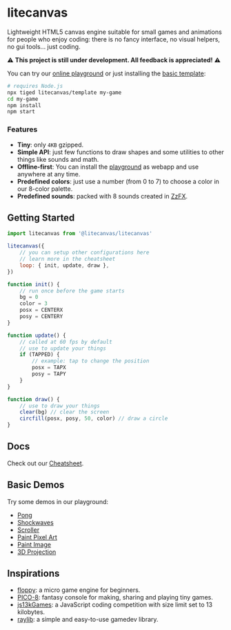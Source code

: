 # litecanvas

Lightweight HTML5 canvas engine suitable for small games and animations for people who enjoy coding: there is no fancy interface, no visual helpers, no gui tools... just coding.

:warning: **This project is still under development. All feedback is appreciated!** :warning:

You can try our [online playground](https://litecanvas.github.io) or just installing the [basic template](https://github.com/litecanvas/template):

```sh
# requires Node.js
npx tiged litecanvas/template my-game
cd my-game
npm install
npm start
```

### Features

-   **Tiny**: only `4KB` gzipped.
-   **Simple API**: just few functions to draw shapes and some utilities to other things like sounds and math.
-   **Offline-first**: You can install the [playground](https://litecanvas.js.org/) as webapp and use anywhere at any time.
-   **Predefined colors**: just use a number (from 0 to 7) to choose a color in our 8-color palette.
-   **Predefined sounds**: packed with 8 sounds created in [ZzFX](https://killedbyapixel.github.io/ZzFX/).

## Getting Started

```js
import litecanvas from '@litecanvas/litecanvas'

litecanvas({
    // you can setup other configurations here
    // learn more in the cheatsheet
    loop: { init, update, draw },
})

function init() {
    // run once before the game starts
    bg = 0
    color = 3
    posx = CENTERX
    posy = CENTERY
}

function update() {
    // called at 60 fps by default
    // use to update your things
    if (TAPPED) {
        // example: tap to change the position
        posx = TAPX
        posy = TAPY
    }
}

function draw() {
    // use to draw your things
    clear(bg) // clear the screen
    circfill(posx, posy, 50, color) // draw a circle
}
```

## Docs

Check out our [Cheatsheet](https://github.com/litecanvas/game-engine/wiki/Cheatsheet).

## Basic Demos

Try some demos in our playground:

-   [Pong](https://litecanvas.js.org?c=eJylVUtS20AQ3fsUzUpSLFvCNp84GMoVDCZFMIVdYC%2BFNLInyJJLGmMqAa6QE2SXQ%2BQ8uUCukO6ZkSxTsEhlgeme6X79mdetiAvme%2FG9l5nfKgArHohZG5oN10Ztxvh0JtrQ2ncrT1alEi5jX%2FAkBh5zYVpAHgsvuIEObDdcpfRJ2VHymGRXX0xQaTVJCVgm6IosUL31oojUj72LUe8qP5kUJxOoQb93dtofgQMtfT3kX1keifRuPI3oQOLzVEZW4kSL2YKxAOWGTCjzkzS3j3jIMpSbKAv2IDS2rCgTXiqkX%2BhFGauQeeIFJ0ksTGPIo7vMTxmLDRuMmRCLrO04Id5l9Sl6Cu7X%2FWTuZE5WWDr3LWe%2B%2F2n8Jby%2BDHcbY36ydzeo8feT84vIW9VXSRg2EM1MWWZB51D2GICH%2BoTyC18Gt9AG3%2Bep9ELLReAJZgZCvRL5nw%2B6x2cXpxakTCzT%2BIM%2B3tIlWjrUuuJR9%2FKydywPlQuF0V66Zx3sYA4IjgNTb84guWfpEXUKD2ZeHODD8HixFJn2JVyZiAqY0%2BH5mW7G%2BNqSUw40ZF0aaI6oIGaMLhFRQ0mSbWEWEiRH1NSLWLqQFra6tsGtuztl0CCJDYF2ooSMqqdDqfaWQx1QuRqe6MGQE%2Bvbqsr8EG7Ojkf9wlBquqyKRlMUr665fKg5nteQT8X2rlvoROU9peacVf9rkuH4duFD%2BWXgCJrQ3uyjIoaEg0WScWJLMYTVjhqed3pa3kEginlUl5PNSwV6myDvNCiSb6NvGrlcqWrI46OOelDcFZSQSXSgti5Lv1u5e6%2F65eO%2B4aWy9GfMv1NJ%2BkkU8YwGZcXFbJNTeJcyX6jEbVW8XYQqS4pbtNvk74387VsvssmLkBunShuxSM9V6ZUHN0i9lV6tPjIxVTb%2FML%2B0IbyIT2PT8FksWEq7ac6pQLkolIWpt62dL1k0wumD0QCGo%2B7VCJ2aNjRU%2F9Y0V%2BQ6pCl4Gc3Si8IXIY8i8%2FXeIKqy83nqS7u3urxbyhW%2FRkB%2Fxu8fP%2F%2F8%2Bg4G0klmYkPLLlZ2yUFKUAwefoNsfdQoJNMgGPkqVh1zG1IbzV1cElZu0syFPIRUS3HyADuYnP5E1VSmJ5fDNuGbKBDTERR2bPxMlhr6X%2B9FgRDQOO1%2B7sHgundVfrG3fKrKRxbdhqJ%2B5VmQ8S%2B%2Fqjqk)
-   [Shockwaves](https://litecanvas.js.org?c=eJyNU01r3DAQvftXTG9y6zjeNIGw1IFClmyg0EICOYQeFEnuqjWSkeRkTfB%2F7%2BjDH3QvPRh5Zt7MezMatdIJRtUrtSTPslY40C%2B%2FBXMWanj%2BGRxM98oJg44qy5peMSe1gr7j1AnCXQ7vGYBsgOy%2Bff3xsLuFsznlBqry4ioiAJgRmPJw0OzPG30VSBi8c%2FmUj94Rv0YbIEwrGySBbiZlUzk0y0VFyBpXArmhbyRiWSuoIZsNdvgfdbveHpI2TxHrxIjuyCnRSVuRc2ao4XsgKKm18pci72MBdkL7cp6l05YYqrgkVQFP97eP%2B7yA2bHf3d%2FtH%2FMJbDshONaN8esKERdVVaWw76UMTaCRe6lRy8yJmV7hcQtVgeeQTkO57G0yXrThwjxJ7g5b%2BBxcTLfabOHS%2FwcFW9ggqze9%2BmMBwzRCd5C2PCLPcTEHNAc%2FPJ%2Fwz%2FbE%2FQmwFTF8wZWbAKhPuN6oWIwL64we0r2MC0tsAj7V0YyT%2BgjcLZA1w1mdaCPwHK7zCR10rpYIoJUKaYdWnChNmywNiyGcRey5WKtKRphjPjNMnSxbnZ7fdJWNbPF9EKJzqG9Aw4c6NpdKjNlfEDIdWA%3D%3D)
-   [Scroller](https://litecanvas.js.org/?c=eJxVkEFLAzEQhe%2F7K8aDNJvENW0pFNSD0IKCB0Gh57ibdgNpIptZXZT%2Bdye73dYeQpJ5732TibNoSu2%2FdGR5lm1bX6INHqy3CCyH3wxgb2LUOwMPMNkYV4a9AQzgTsGrCZk6kjfPq%2Fen7PAP035WGg2wCgcUkmv98vj6tl7RLdofM8Zuj10KZ%2FwOa1JrkhaqR9%2BkE3Co8IJeNfp7fGTpjG6YohkAtqEB5gyCJYS6o%2B0eLvFUE2IIAiQnppehYKqYcpufyrTQNCSN8dh%2BRGyYlTA9u8rgQm%2FSHZtLYvHF9XKQ0XTIUr2TMFO5sDwNzVWxlFCLmRLRekaBec5reWwnB6Ds%2FydhDjT1H73WemM%3D)
-   [Paint Pixel Art](https://litecanvas.js.org?c=eJx1UMFOwzAMvfcr3gXRSpWWgRBVJb4EcTCpt0a0SZS4bNO0f8drB5QDjg9%2Bfu85sgcnbMl%2FUi7PBXBwnfQtHh9qBT27fS%2FfKLojD5QUS5r42tlsQJOEbGngFjsasrYvVVEoMdIHg9Acm8UIdRY2%2BCwYT1rjBZGcl7Kpofm6jGOyPWxPCS6re3auGD%2BN73zjbBhCwi6FEQYS8LzoxMUWU2bwGOU0zyIraipzJMvVVbo15k6XIK%2BtxF7UeQ8YDS3qGZknDXNDCsz1%2FaCZ%2FOXMP9zfKasf3vRGu8lbccFjih0JlxXOywZdgA%2FSO78vLitZl%2BhwE9mBKZXbSks30p5LU0Nzvmulpi8dfX6%2B)
-   [Paint Image](https://litecanvas.js.org?c=eJxVjzFPwzAQhXf%2FihsdYWjaQltVahfUlQExwHhynOSEY0fxhQqh%2FHdsp6B2OOue%2Ffm9O0tsNLovDPJHAJyp4nYP61WpomoNNS3%2FSxzZB43W7KFGG4yYCiEWC%2Bjw0wACddgYob0LDN13VnCAHsmx3DwqSCULOBwhJWkadE3WyvVKwV9ti%2BuXp818G%2F%2FtihxWj04zeQfkiKNXMkLX2BRUiukKGPsK2dwgd5F5KJc3WDXg%2BQJpa3CQZZqgH0MrU8MDulD7oZPPp5e30%2Bu7grn5ULBUs2%2Fi8rLyPg2bj8v62cv30WoSvzb6Zd8%3D)
-   [3D Projection](https://litecanvas.js.org?c=eJyNVUtz2jAQvvMrtodO5KLwKqe2tJekhVtnmpk28fggg5IIjMzIohAy%2FPeuHsYWsZPOMFje%2Fb7Vp33ImdB8zuRfVpCo07nfyrkWuQQhhSYRPHcACnHgMIHfs6ubKXyF6fXsx%2FQGvpWLPozhk%2FfiGgkblS%2B5CzOBGA0A8ZDCAH8Jda%2B4HoavxmJfExMhF1IXFfvSaKBQfyQU%2Bn2I9xSeKBwSh2uC1T0Njsu3PDVAGKzV8dJ%2B2ehIqlzxhTmsMTD5kJl0D3CdCckL%2FZRxMo46x1p1tpsF05wstKuQ43SR1BsMO2i4zxWQjGsQJtJnfHzxOe1lXD7oRzR1u44MMM9lodFvEm5RozXTSuxJr9dzrFgkkYWamCrXzAlG2HqbEWtAWX%2BIFRJRE8vhW7G3J6yHvIG%2Fa8Z76WUSR1cVs%2BrCM84JjacyJ67I6D4GeV4otvNTMM8KMohsxTAjxHXs95%2B%2FKGBtjHlbPBLj14rJAguwJuVMjGg1K6OopTzj85JIFEUEBSKgC8MI3sOYVmKjEIYQ9JIaNnKmNgIF0QA42tnbkLDbShKjkFLfR06oaVDiW4Ql8cD8SoQxDANDeo5IT4iP4Y6%2BhGZDn31bZzbPM9OkDDm%2BkSufynfWd%2B5IPSltIKWelJYO9Ih7IG6jd5OJQ0SgH%2FEJku%2FgWqlckYsZ3piZWICbFF5c2CZwURUvymluqrRVGlQbCa4XY3ePnVhLx1oiyx4DlxXLTWOxXfvbImCuHHNl9nPMVZ0Jltc1qRRJvErgA%2BZnlcTLxAOO%2FumkoR3jIaVT%2Bo7muIrrrZIGE1Svug8UWwicBrevR7d%2BEOZ5cSLY21XWXuvA0BPSBv5mbdJz%2B5qeszDhLi2frXONoZhXlNz9v5K2PLydhBff1bqS4J73H9FQTLzHuYyfzN8hMeR%2FryFjCQ%3D%3D)

## Inspirations

-   [floppy](https://github.com/lpagg/floppy): a micro game engine for beginners.
-   [PICO-8](https://www.lexaloffle.com/pico-8.php): fantasy console for making, sharing and playing tiny games.
-   [js13kGames](https://js13kgames.com/): a JavaScript coding competition with size limit set to 13 kilobytes.
-   [raylib](https://www.raylib.com/): a simple and easy-to-use gamedev library.
